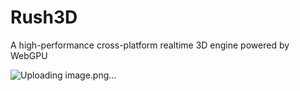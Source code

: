 # Rush3D
A high-performance cross-platform realtime 3D engine powered by WebGPU

![Uploading image.png…]()


